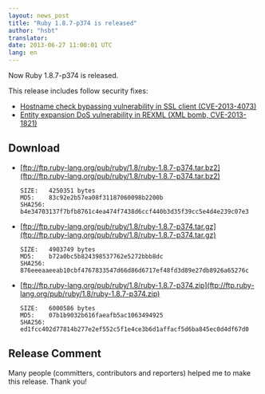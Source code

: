 ```yaml
---
layout: news_post
title: "Ruby 1.8.7-p374 is released"
author: "hsbt"
translator:
date: 2013-06-27 11:00:01 UTC
lang: en
---
```


Now Ruby 1.8.7-p374 is released.

This release includes follow security fixes:

 * [Hostname check bypassing vulnerability in SSL client
   (CVE-2013-4073)](/en/news/2013/06/27/hostname-check-bypassing-vulnerability-in-openssl-client-cve-2013-4073/)
 * [Entity expansion DoS vulnerability in REXML (XML bomb,
   CVE-2013-1821)](/en/news/2013/02/22/rexml-dos-2013-02-22/)

## Download

* [ftp://ftp.ruby-lang.org/pub/ruby/1.8/ruby-1.8.7-p374.tar.bz2](ftp://ftp.ruby-lang.org/pub/ruby/1.8/ruby-1.8.7-p374.tar.bz2)

      SIZE:   4250351 bytes
      MD5:    83c92e2b57ea08f31187060098b2200b
      SHA256: b4e34703137f7bfb8761c4ea474f7438d6ccf440b3d35f39cc5e4d4e239c07e3

* [ftp://ftp.ruby-lang.org/pub/ruby/1.8/ruby-1.8.7-p374.tar.gz](ftp://ftp.ruby-lang.org/pub/ruby/1.8/ruby-1.8.7-p374.tar.gz)

      SIZE:   4903749 bytes
      MD5:    b72a0bc5b824398537762e5272bbb8dc
      SHA256: 876eeeaaeeab10cbf4767833547d66d86d6717ef48fd3d89e27db8926a65276c

* [ftp://ftp.ruby-lang.org/pub/ruby/1.8/ruby-1.8.7-p374.zip](ftp://ftp.ruby-lang.org/pub/ruby/1.8/ruby-1.8.7-p374.zip)

      SIZE:   6000586 bytes
      MD5:    07b1b9032b616faeafb5ac1063494925
      SHA256: ed1fcc402d77814b277e2ef552c5f1e4ce3b6d1affacf5d6ba845ec0d4df67d0

## Release Comment

Many people (committers, contributors and reporters) helped me to make this release.
Thank you!

